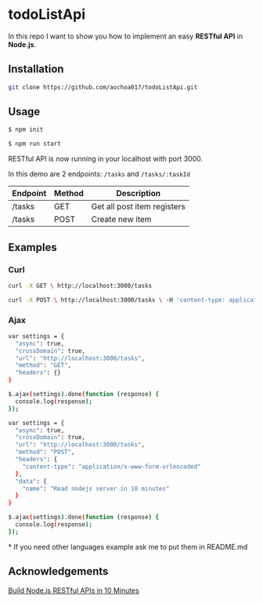 # todoListApi
In this repo I want to show you how to implement an easy **RESTful API** in **Node.js**.

## Installation
```bash
git clone https://github.com/aochoa017/todoListApi.git
```
## Usage
```bash
$ npm init
```
```bash
$ npm run start
```
RESTful API is now running in your localhost with port 3000.

In this demo are 2 endpoints: `/tasks` and `/tasks/:taskId`

| Endpoint      | Method        | Description  |
| ------------- | ------------- | ----- |
| /tasks      | GET | Get all post item registers |
| /tasks      | POST      | Create new item  |

## Examples

### Curl

```bash
curl -X GET \ http://localhost:3000/tasks
```

```bash
curl -X POST \ http://localhost:3000/tasks \ -H 'content-type: application/x-www-form-urlencoded' \ -d name=Read%20nodejs%20server%20in%2010%20minutes
```

### Ajax
```bash
var settings = {
  "async": true,
  "crossDomain": true,
  "url": "http://localhost:3000/tasks",
  "method": "GET",
  "headers": {}
}

$.ajax(settings).done(function (response) {
  console.log(response);
});
```

```bash
var settings = {
  "async": true,
  "crossDomain": true,
  "url": "http://localhost:3000/tasks",
  "method": "POST",
  "headers": {
    "content-type": "application/x-www-form-urlencoded"
  },
  "data": {
    "name": "Read nodejs server in 10 minutes"
  }
}

$.ajax(settings).done(function (response) {
  console.log(response);
});
```

\* If you need other languages example ask me to put them in README.md

## Acknowledgements

[Build Node.js RESTful APIs in 10 Minutes](https://www.codementor.io/olatundegaruba/nodejs-restful-apis-in-10-minutes-q0sgsfhbd)
